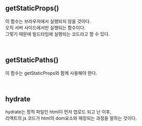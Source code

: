 ## getStaticProps()

이 함수는 브라우저에서 실행되지 않을 것이다.  
오직 서버 사이드에서만 실행되는 함수이다.   
그렇기 때문에 빌드타임에 실행되는 코드라고 할 수 있다. 

<br>

## getStaticPaths()

이 함수는 getStaticProps와 함께 사용해야 한다.  


<br>

## hydrate 

hydrate는 정적 파일인 html이 먼저 업로드 되고 난 이후,  
리액트의 js 코드가 html의 dom요소와 매칭되는 과정을 말하는 것이다.  

